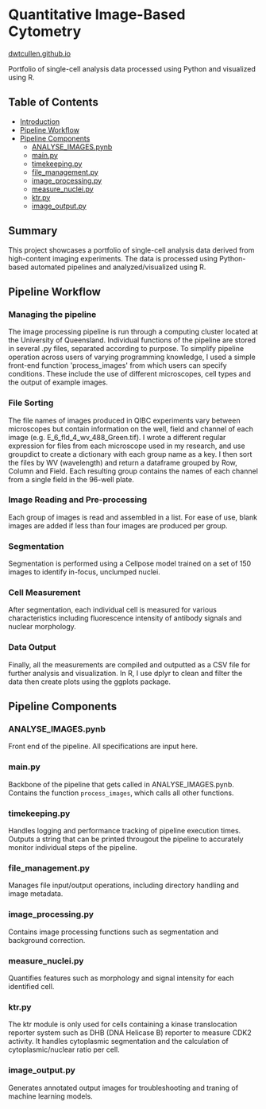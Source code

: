 # Quantitative Image-Based Cytometry
[dwtcullen.github.io](https://dwtcullen.github.io/)

Portfolio of single-cell analysis data processed using Python and visualized using R.

## Table of Contents
- [Introduction](#introduction)
- [Pipeline Workflow](#pipeline-workflow)
- [Pipeline Components](#pipeline-components)
  - [ANALYSE_IMAGES.pynb](#analyse_imagespynb)
  - [main.py](#mainpy)
  - [timekeeping.py](#timekeepingpy)
  - [file_management.py](#file_managementpy)
  - [image_processing.py](#image_processingpy)
  - [measure_nuclei.py](#measure_nucleipy)
  - [ktr.py](#ktrpy)
  - [image_output.py](#image_outputpy)

## Summary
This project showcases a portfolio of single-cell analysis data derived from high-content imaging experiments. The data is processed using Python-based automated pipelines and analyzed/visualized using R.

## Pipeline Workflow
### Managing the pipeline
The image processing pipeline is run through a computing cluster located at the University of Queensland. Individual functions of the pipeline are stored in several .py files, separated according to purpose. To simplify pipeline operation across users of varying programming knowledge, I used a simple front-end function 'process_images' from which users can specify conditions. These include the use of different microscopes, cell types and the output of example images. 

### File Sorting
The file names of images produced in QIBC experiments vary between microscopes but contain information on the well, field and channel of each image (e.g. E_6_fld_4_wv_488_Green.tif). I wrote a different regular expression for files from each microscope used in my research, and use groupdict to create a dictionary with each group name as a key. I then sort the files by WV (wavelength) and return a dataframe grouped by Row, Column and Field. Each resulting group contains the names of each channel from a single field in the 96-well plate. 

### Image Reading and Pre-processing
Each group of images is read and assembled in a list. For ease of use, blank images are added if less than four images are produced per group. 

### Segmentation
Segmentation is performed using a Cellpose model trained on a set of 150 images to identify in-focus, unclumped nuclei. 

### Cell Measurement
After segmentation, each individual cell is measured for various characteristics including fluorescence intensity of antibody signals and nuclear morphology. 

### Data Output
Finally, all the measurements are compiled and outputted as a CSV file for further analysis and visualization. In R, I use dplyr to clean and filter the data then create plots using the ggplots package.

## Pipeline Components

### ANALYSE_IMAGES.pynb
Front end of the pipeline. All specifications are input here.

### main.py
Backbone of the pipeline that gets called in ANALYSE_IMAGES.pynb. Contains the function `process_images`, which calls all other functions.

### timekeeping.py
Handles logging and performance tracking of pipeline execution times. Outputs a string that can be printed througout the pipeline to accurately monitor individual steps of the pipeline.

### file_management.py
Manages file input/output operations, including directory handling and image metadata.

### image_processing.py
Contains image processing functions such as segmentation and background correction.

### measure_nuclei.py
Quantifies features such as morphology and signal intensity for each identified cell.

### ktr.py
The ktr module is only used for cells containing a kinase translocation reporter system such as DHB (DNA Helicase B) reporter to measure CDK2 activity. It handles cytoplasmic segmentation and the calculation of cytoplasmic/nuclear ratio per cell.

### image_output.py
Generates annotated output images for troubleshooting and traning of machine learning models.

